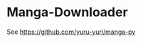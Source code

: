 # Manga-Downloader

See <a href="https://github.com/yuru-yuri/manga-dl">https://github.com/yuru-yuri/manga-py</a>
